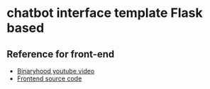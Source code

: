 # chatbot interface template Flask based

## Reference for front-end

- [Binaryhood youtube video](https://www.youtube.com/watch?v=70H_7C0kMbI)
- [Frontend source code](https://github.com/binary-hood/ChatBot)